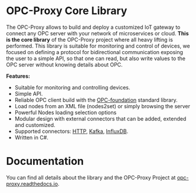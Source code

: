 # OPC-Proxy Core Library

The OPC-Proxy allows to build and deploy a customized IoT gateway to connect any OPC server with your network of microservices or cloud. 
**This is the core library** of the OPC-Proxy project where all heavy lifting is performed. 
This library is suitable for monitoring and control of devices, we focused on defining a protocol for bidirectional 
communication exposing the user to a simple API, so that one can read, but also write values to the OPC server without knowing details about OPC.

**Features:**

- Suitable for monitoring and controlling devices.
- Simple API.
- Reliable OPC client build with the [OPC-foundation](https://github.com/OPCFoundation/UA-.NETStandard) standard library.
- Load nodes from an XML file (nodes2set) or simply browsing the server
- Powerful Nodes loading selection options
- Modular design with external connectors that can be added, extended and customized.
- Supported connectors: [HTTP](https://opc-proxy.readthedocs.io/en/latest/connectors.html#grpc), [Kafka](https://opc-proxy.readthedocs.io/en/latest/connectors.html#kafka), [InfluxDB](https://opc-proxy.readthedocs.io/en/latest/connectors.html#influxdb).
- Written in C#.



# Documentation

You can find all details about the library and the OPC-Proxy Project at [opc-proxy.readthedocs.io](https://opc-proxy.readthedocs.io/en/latest/).
